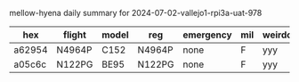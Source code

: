 mellow-hyena daily summary for 2024-07-02-vallejo1-rpi3a-uat-978

|hex|flight|model|reg|emergency|mil|weirdo|
|--|--|--|--|--|--|--|
|a62954|N4964P|C152|N4964P|none|F|yyy|
|a05c6c|N122PG|BE95|N122PG|none|F|yyy|
